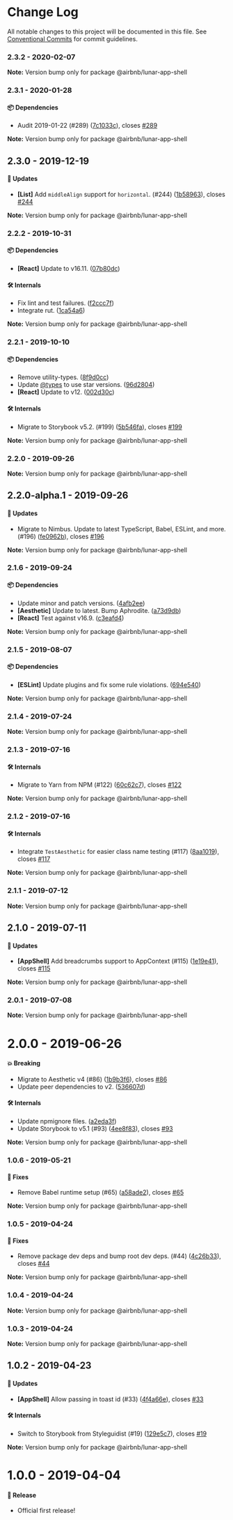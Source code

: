 # Change Log

All notable changes to this project will be documented in this file.
See [Conventional Commits](https://conventionalcommits.org) for commit guidelines.

### 2.3.2 - 2020-02-07

**Note:** Version bump only for package @airbnb/lunar-app-shell





### 2.3.1 - 2020-01-28

#### 📦 Dependencies

- Audit 2019-01-22 (#289) ([7c1033c](https://github.com/airbnb/lunar/commit/7c1033c)), closes [#289](https://github.com/airbnb/lunar/issues/289)

**Note:** Version bump only for package @airbnb/lunar-app-shell





## 2.3.0 - 2019-12-19

#### 🚀 Updates

- **[List]** Add `middleAlign` support for `horizontal`. (#244) ([1b58963](https://github.com/airbnb/lunar/commit/1b58963)), closes [#244](https://github.com/airbnb/lunar/issues/244)

**Note:** Version bump only for package @airbnb/lunar-app-shell





### 2.2.2 - 2019-10-31

#### 📦 Dependencies

- **[React]** Update to v16.11. ([07b80dc](https://github.com/airbnb/lunar/tree/master/packages/app-shell/commit/07b80dc))

#### 🛠 Internals

- Fix lint and test failures. ([f2ccc7f](https://github.com/airbnb/lunar/tree/master/packages/app-shell/commit/f2ccc7f))
- Integrate rut. ([1ca54a6](https://github.com/airbnb/lunar/tree/master/packages/app-shell/commit/1ca54a6))

**Note:** Version bump only for package @airbnb/lunar-app-shell





### 2.2.1 - 2019-10-10

#### 📦 Dependencies

- Remove utility-types. ([8f9d0cc](https://github.com/airbnb/lunar/tree/master/packages/app-shell/commit/8f9d0cc))
- Update [@types](https://github.com/types) to use star versions. ([96d2804](https://github.com/airbnb/lunar/tree/master/packages/app-shell/commit/96d2804))
- **[React]** Update to v12. ([002d30c](https://github.com/airbnb/lunar/tree/master/packages/app-shell/commit/002d30c))

#### 🛠 Internals

- Migrate to Storybook v5.2. (#199) ([5b546fa](https://github.com/airbnb/lunar/tree/master/packages/app-shell/commit/5b546fa)), closes [#199](https://github.com/airbnb/lunar/tree/master/packages/app-shell/issues/199)

**Note:** Version bump only for package @airbnb/lunar-app-shell





### 2.2.0 - 2019-09-26

**Note:** Version bump only for package @airbnb/lunar-app-shell





## 2.2.0-alpha.1 - 2019-09-26

#### 🚀 Updates

- Migrate to Nimbus. Update to latest TypeScript, Babel, ESLint, and more. (#196) ([fe0962b](https://github.com/airbnb/lunar/tree/master/packages/app-shell/commit/fe0962b)), closes [#196](https://github.com/airbnb/lunar/tree/master/packages/app-shell/issues/196)

**Note:** Version bump only for package @airbnb/lunar-app-shell





### 2.1.6 - 2019-09-24

#### 📦 Dependencies

- Update minor and patch versions. ([4afb2ee](https://github.com/airbnb/lunar/tree/master/packages/app-shell/commit/4afb2ee))
- **[Aesthetic]** Update to latest. Bump Aphrodite. ([a73d9db](https://github.com/airbnb/lunar/tree/master/packages/app-shell/commit/a73d9db))
- **[React]** Test against v16.9. ([c3eafd4](https://github.com/airbnb/lunar/tree/master/packages/app-shell/commit/c3eafd4))

**Note:** Version bump only for package @airbnb/lunar-app-shell





### 2.1.5 - 2019-08-07

#### 📦 Dependencies

- **[ESLint]** Update plugins and fix some rule violations. ([694e540](https://github.com/airbnb/lunar/tree/master/packages/app-shell/commit/694e540))

**Note:** Version bump only for package @airbnb/lunar-app-shell





### 2.1.4 - 2019-07-24

**Note:** Version bump only for package @airbnb/lunar-app-shell





### 2.1.3 - 2019-07-16

#### 🛠 Internals

- Migrate to Yarn from NPM (#122) ([60c62c7](https://github.com/airbnb/lunar/tree/master/packages/app-shell/commit/60c62c7)), closes [#122](https://github.com/airbnb/lunar/tree/master/packages/app-shell/issues/122)

**Note:** Version bump only for package @airbnb/lunar-app-shell





### 2.1.2 - 2019-07-16

#### 🛠 Internals

- Integrate `TestAesthetic` for easier class name testing (#117) ([8aa1019](https://github.com/airbnb/lunar/tree/master/packages/app-shell/commit/8aa1019)), closes [#117](https://github.com/airbnb/lunar/tree/master/packages/app-shell/issues/117)

**Note:** Version bump only for package @airbnb/lunar-app-shell





### 2.1.1 - 2019-07-12

**Note:** Version bump only for package @airbnb/lunar-app-shell





## 2.1.0 - 2019-07-11

#### 🚀 Updates

- **[AppShell]** Add breadcrumbs support to AppContext (#115) ([1e19e41](https://github.com/airbnb/lunar/tree/master/packages/app-shell/commit/1e19e41)), closes [#115](https://github.com/airbnb/lunar/tree/master/packages/app-shell/issues/115)

**Note:** Version bump only for package @airbnb/lunar-app-shell





### 2.0.1 - 2019-07-08

**Note:** Version bump only for package @airbnb/lunar-app-shell





# 2.0.0 - 2019-06-26

#### 💥 Breaking

- Migrate to Aesthetic v4 (#86) ([1b9b3f6](https://github.com/airbnb/lunar/tree/master/packages/app-shell/commit/1b9b3f6)), closes [#86](https://github.com/airbnb/lunar/tree/master/packages/app-shell/issues/86)
- Update peer dependencies to v2. ([536607d](https://github.com/airbnb/lunar/tree/master/packages/app-shell/commit/536607d))

#### 🛠 Internals

- Update npmignore files. ([a2eda3f](https://github.com/airbnb/lunar/tree/master/packages/app-shell/commit/a2eda3f))
- Update Storybook to v5.1 (#93) ([4ee8f83](https://github.com/airbnb/lunar/tree/master/packages/app-shell/commit/4ee8f83)), closes [#93](https://github.com/airbnb/lunar/tree/master/packages/app-shell/issues/93)

**Note:** Version bump only for package @airbnb/lunar-app-shell





### 1.0.6 - 2019-05-21

#### 🐞 Fixes

- Remove Babel runtime setup (#65) ([a58ade2](https://github.com/airbnb/lunar/commit/a58ade2)), closes [#65](https://github.com/airbnb/lunar/issues/65)

**Note:** Version bump only for package @airbnb/lunar-app-shell





### 1.0.5 - 2019-04-24

#### 🐞 Fixes

- Remove package dev deps and bump root dev deps. (#44) ([4c26b33](https://github.com/airbnb/lunar/commit/4c26b33)), closes [#44](https://github.com/airbnb/lunar/issues/44)

**Note:** Version bump only for package @airbnb/lunar-app-shell





### 1.0.4 - 2019-04-24

**Note:** Version bump only for package @airbnb/lunar-app-shell





### 1.0.3 - 2019-04-24

**Note:** Version bump only for package @airbnb/lunar-app-shell





## 1.0.2 - 2019-04-23

#### 🚀 Updates

- **[AppShell]** Allow passing in toast id (#33) ([4f4a66e](https://github.com/airbnb/lunar/commit/4f4a66e)), closes [#33](https://github.com/airbnb/lunar/issues/33)

#### 🛠 Internals

- Switch to Storybook from Styleguidist (#19) ([129e5c7](https://github.com/airbnb/lunar/commit/129e5c7)), closes [#19](https://github.com/airbnb/lunar/issues/19)

**Note:** Version bump only for package @airbnb/lunar-app-shell





# 1.0.0 - 2019-04-04

#### 🎉 Release

- Official first release!
